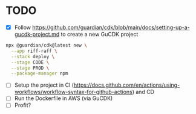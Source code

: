 # TODO
- [X] Follow https://github.com/guardian/cdk/blob/main/docs/setting-up-a-gucdk-project.md to create a new GuCDK project
```sh
npx @guardian/cdk@latest new \
  --app riff-raff \
  --stack deploy \
  --stage CODE \
  --stage PROD \
  --package-manager npm
```
- [ ] Setup the project in CI (https://docs.github.com/en/actions/using-workflows/workflow-syntax-for-github-actions) and CD
- [ ] Run the Dockerfile in AWS (via GuCDK)
- [ ] Profit?